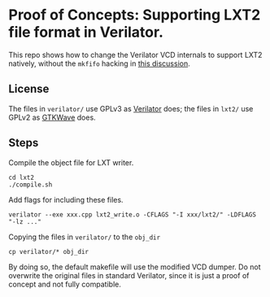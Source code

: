 # Proof of Concepts: Supporting LXT2 file format in Verilator.
This repo shows how to change the Verilator VCD internals to support LXT2 natively,
without the `mkfifo` hacking in [this discussion](https://www.veripool.org/boards/2/topics/150?r=199#message-199).

## License
The files in `verilator/` use GPLv3 as [Verilator](https://www.veripool.org/wiki/verilator) does;
the files in `lxt2/` use GPLv2 as [GTKWave](http://gtkwave.sourceforge.net/) does.

## Steps

Compile the object file for LXT writer.

    cd lxt2
    ./compile.sh

Add flags for including these files.

    verilator --exe xxx.cpp lxt2_write.o -CFLAGS "-I xxx/lxt2/" -LDFLAGS "-lz ..."

Copying the files in `verilator/` to the `obj_dir`

    cp verilator/* obj_dir

By doing so, the default makefile will use the modified VCD dumper.
Do not overwrite the original files in standard Verilator,
since it is just a proof of concept and not fully compatible.
